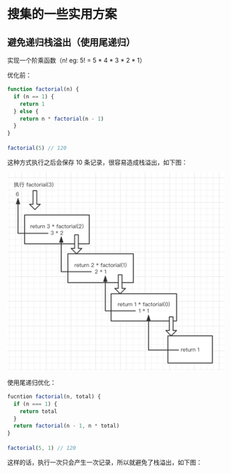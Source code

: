 # 搜集的一些实用方案

## 避免递归栈溢出（使用尾递归）

实现一个阶乘函数（n! eg: 5! = 5 * 4 * 3 * 2 * 1）

优化前：

```js
function factorial(n) {
  if (n == 1) {
    return 1
  } else {
    return n * factorial(n - 1)
  }
}

factorial(5) // 120
```

这种方式执行之后会保存 10 条记录，很容易造成栈溢出，如下图：

<img src="https://github.com/KayneWang/blog/blob/master/img/factorial.png" width="500" />

使用尾递归优化：

```js
fucntion factorial(n, total) {
  if (n === 1) {
    return total
  }
  return factorial(n - 1, n * total)
}

factorial(5, 1) // 120
```

这样的话，执行一次只会产生一次记录，所以就避免了栈溢出，如下图：


